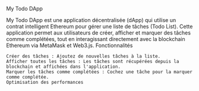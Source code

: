 My Todo DApp

My Todo DApp est une application décentralisée (dApp) qui utilise un contrat intelligent Ethereum pour gérer une liste de tâches (Todo List). Cette application permet aux utilisateurs de créer, afficher et marquer des tâches comme complétées, tout en interagissant directement avec la blockchain Ethereum via MetaMask et Web3.js.
Fonctionnalités

    Créer des tâches : Ajoutez de nouvelles tâches à la liste.
    Afficher toutes les tâches : Les tâches sont récupérées depuis la blockchain et affichées dans l'application.
    Marquer les tâches comme complétées : Cochez une tâche pour la marquer comme complétée.
    Optimisation des performances
